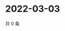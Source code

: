 # 2022-03-03

共 0 条

<!-- BEGIN WEIBO -->
<!-- 最后更新时间 Thu Mar 03 2022 06:12:11 GMT+0800 (China Standard Time) -->

<!-- END WEIBO -->
